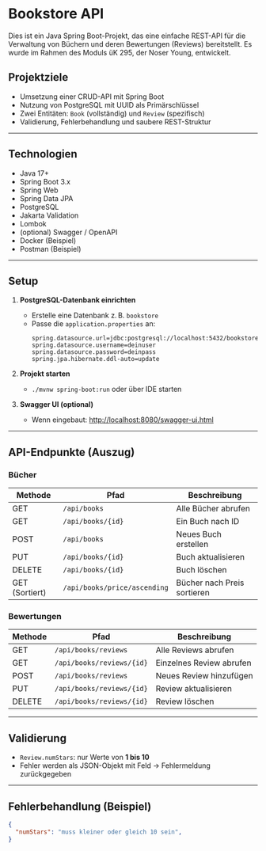 #  Bookstore API

Dies ist ein Java Spring Boot-Projekt, das eine einfache REST-API für die Verwaltung von Büchern und deren Bewertungen (Reviews) bereitstellt. Es wurde im Rahmen des Moduls üK 295, der Noser Young, entwickelt.

##  Projektziele

- Umsetzung einer CRUD-API mit Spring Boot
- Nutzung von PostgreSQL mit UUID als Primärschlüssel
- Zwei Entitäten: `Book` (vollständig) und `Review` (spezifisch)
- Validierung, Fehlerbehandlung und saubere REST-Struktur

---

##  Technologien

- Java 17+
- Spring Boot 3.x
- Spring Web
- Spring Data JPA
- PostgreSQL
- Jakarta Validation
- Lombok
- (optional) Swagger / OpenAPI
- Docker (Beispiel)
- Postman (Beispiel)

---

##  Setup

1. **PostgreSQL-Datenbank einrichten**
   - Erstelle eine Datenbank z. B. `bookstore`
   - Passe die `application.properties` an:
     ```
     spring.datasource.url=jdbc:postgresql://localhost:5432/bookstore
     spring.datasource.username=deinuser
     spring.datasource.password=deinpass
     spring.jpa.hibernate.ddl-auto=update
     ```

2. **Projekt starten**
   - `./mvnw spring-boot:run` oder über IDE starten

3. **Swagger UI (optional)**
   - Wenn eingebaut: [http://localhost:8080/swagger-ui.html](http://localhost:8080/swagger-ui.html)

---

##  API-Endpunkte (Auszug)

###  Bücher

| Methode | Pfad                | Beschreibung            |
|--------|---------------------|--------------------------|
| GET    | `/api/books`        | Alle Bücher abrufen      |
| GET    | `/api/books/{id}`   | Ein Buch nach ID         |
| POST   | `/api/books`        | Neues Buch erstellen     |
| PUT    | `/api/books/{id}`   | Buch aktualisieren       |
| DELETE | `/api/books/{id}`   | Buch löschen             |
| GET (Sortiert) | `/api/books/price/ascending`   | Bücher nach Preis sortieren             |

###  Bewertungen

| Methode | Pfad                          | Beschreibung                     |
|--------|-------------------------------|----------------------------------|
| GET    | `/api/books/reviews`          | Alle Reviews abrufen             |
| GET    | `/api/books/reviews/{id}`     | Einzelnes Review abrufen         |
| POST   | `/api/books/reviews`          | Neues Review hinzufügen          |
| PUT    | `/api/books/reviews/{id}`     | Review aktualisieren             |
| DELETE | `/api/books/reviews/{id}`     | Review löschen                   |

---

##  Validierung

- `Review.numStars`: nur Werte von **1 bis 10**
- Fehler werden als JSON-Objekt mit Feld → Fehlermeldung zurückgegeben

---

##  Fehlerbehandlung (Beispiel)

```json
{
  "numStars": "muss kleiner oder gleich 10 sein",
}
